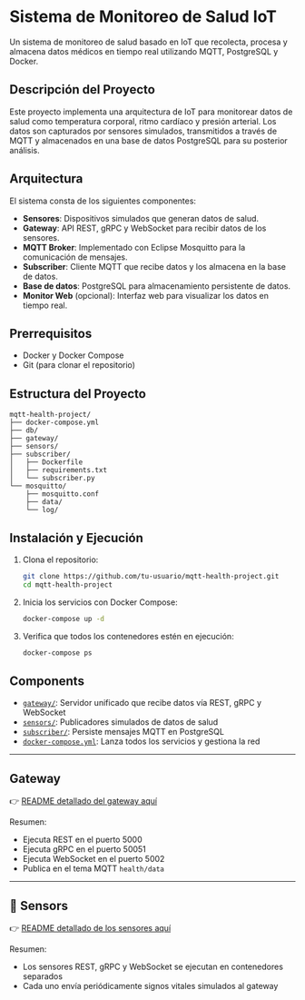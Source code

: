 # Sistema de Monitoreo de Salud IoT

Un sistema de monitoreo de salud basado en IoT que recolecta, procesa y almacena datos médicos en tiempo real utilizando MQTT, PostgreSQL y Docker.

## Descripción del Proyecto

Este proyecto implementa una arquitectura de IoT para monitorear datos de salud como temperatura corporal, ritmo cardíaco y presión arterial. Los datos son capturados por sensores simulados, transmitidos a través de MQTT y almacenados en una base de datos PostgreSQL para su posterior análisis.

## Arquitectura

El sistema consta de los siguientes componentes:

- **Sensores**: Dispositivos simulados que generan datos de salud.
- **Gateway**: API REST, gRPC y WebSocket para recibir datos de los sensores.
- **MQTT Broker**: Implementado con Eclipse Mosquitto para la comunicación de mensajes.
- **Subscriber**: Cliente MQTT que recibe datos y los almacena en la base de datos.
- **Base de datos**: PostgreSQL para almacenamiento persistente de datos.
- **Monitor Web** (opcional): Interfaz web para visualizar los datos en tiempo real.

## Prerrequisitos

- Docker y Docker Compose
- Git (para clonar el repositorio)

## Estructura del Proyecto

```
mqtt-health-project/
├── docker-compose.yml
├── db/
├── gateway/
├── sensors/
├── subscriber/
│   ├── Dockerfile
│   ├── requirements.txt
│   └── subscriber.py
└── mosquitto/
    ├── mosquitto.conf
    ├── data/
    └── log/
```

## Instalación y Ejecución

1. Clona el repositorio:
   ```bash
   git clone https://github.com/tu-usuario/mqtt-health-project.git
   cd mqtt-health-project
   ```

2. Inicia los servicios con Docker Compose:
   ```bash
   docker-compose up -d
   ```

3. Verifica que todos los contenedores estén en ejecución:
   ```bash
   docker-compose ps
   ```

## Components

- [`gateway/`](./gateway): Servidor unificado que recibe datos vía REST, gRPC y WebSocket
- [`sensors/`](./sensors): Publicadores simulados de datos de salud
- [`subscriber/`](./subscriber): Persiste mensajes MQTT en PostgreSQL
- [`docker-compose.yml`](./docker-compose.yml): Lanza todos los servicios y gestiona la red

---

## Gateway

👉 [README detallado del gateway aquí](./gateway/README.md)

Resumen:
- Ejecuta REST en el puerto 5000
- Ejecuta gRPC en el puerto 50051
- Ejecuta WebSocket en el puerto 5002
- Publica en el tema MQTT `health/data`

---

## 📡 Sensors

👉 [README detallado de los sensores aquí](./sensors/README.md)

Resumen:
- Los sensores REST, gRPC y WebSocket se ejecutan en contenedores separados
- Cada uno envía periódicamente signos vitales simulados al gateway